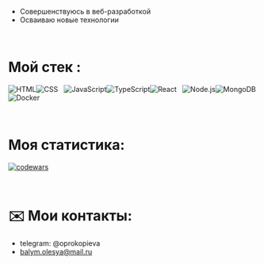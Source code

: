 - Совершенствуюсь в веб-разработкой
- Осваиваю новые технологии



&nbsp;
&nbsp;


# Мой стек :
<div>
  <img src="https://camo.githubusercontent.com/21bcb5243d15c77aa1310558a2a5f87ff5926a3e06c12f3072e3cc29eeeef69d/68747470733a2f2f696d672e736869656c64732e696f2f62616467652f2d48544d4c2d6565653f7374796c653d666c61742d737175617265266c6f676f3d48544d4c35" title="HTML5" alt="HTML" /><img src="https://camo.githubusercontent.com/bc978eb7fa59934be441d256a6d5e4ce908eda7e356c8160dca9e123d87b35b3/68747470733a2f2f696d672e736869656c64732e696f2f62616467652f2d4353532d6565653f7374796c653d666c61742d737175617265266c6f676f3d43535333266c6f676f436f6c6f723d313537324236"  title="CSS3" alt="CSS" />&nbsp;&nbsp;
  <img src="https://camo.githubusercontent.com/e8700f4fc8796e3bce2c8eb201108e3364a8526379cbe8a85db85f480406476b/68747470733a2f2f696d672e736869656c64732e696f2f62616467652f2d4a6176615363726970742d6565653f7374796c653d666c61742d737175617265266c6f676f3d6a617661736372697074266c6f676f436f6c6f723d353535" title="JavaScript" alt="JavaScript" /><img src="https://camo.githubusercontent.com/8664284f309c87e4bca33a7f2f52fc4173c149482c8bacb410c9dc64b17875a6/68747470733a2f2f696d672e736869656c64732e696f2f62616467652f2d547970655363726970742d6565653f7374796c653d666c61742d737175617265266c6f676f3d74797065736372697074" title="TypeScript" alt="TypeScript" /><img src="https://camo.githubusercontent.com/c959d2c5261c92b43d21139dcfc6c3aafdebe725619d079a0331172e92ceb1e7/68747470733a2f2f696d672e736869656c64732e696f2f62616467652f2d52656163742d6565653f7374796c653d666c61742d737175617265266c6f676f3d7265616374266c6f676f436f6c6f723d303038386363" title="React" alt="React" />&nbsp;&nbsp;
  <img src="https://camo.githubusercontent.com/1df7ab3050cbac7a5a84a8fc9abe3f29ffb92b9b48d9558fb3a40ed5ff8c3c97/68747470733a2f2f696d672e736869656c64732e696f2f62616467652f2d4e6f64652e6a732d6565653f7374796c653d666c61742d737175617265266c6f676f3d6e6f64652e6a73" title="Node.js" alt="Node.js" /><img src="https://camo.githubusercontent.com/ce4e6a3ea51f177dc920aa6fee10449105a54e1e35cfbb585036aa4b7bf1c72e/68747470733a2f2f696d672e736869656c64732e696f2f62616467652f2d4d6f6e676f44422d6565653f7374796c653d666c61742d737175617265266c6f676f3d6d6f6e676f6462" title="MongoDB" alt="MongoDB" /><img src="https://camo.githubusercontent.com/22d5eba1fef0e2d0901f76f4fad0aea84a67c6950d26c8be57ac39572d27e641/68747470733a2f2f696d672e736869656c64732e696f2f62616467652f2d446f636b65722d6565653f7374796c653d666c61742d737175617265266c6f676f3d646f636b6572" title="Docker" alt="Docker" />&nbsp;&nbsp;
  
  
&nbsp;
&nbsp;
&nbsp;


# Моя статистика:

[![codewars](https://www.codewars.com/users/Oleeesya/badges/large)](https://www.codewars.com/users/Oleeesya)   

&nbsp;
&nbsp;
&nbsp;
&nbsp;
&nbsp;
&nbsp;
# ✉️ Мои контакты:

- telegram: @oprokopieva
- balym.olesya@mail.ru

